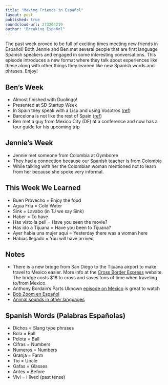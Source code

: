 ```yaml
---
title: "Making Friends in Español"
layout: post
published: true
soundcloud-url: 273264219
author: "Breaking Español"
---
```

The past week proved to be full of exciting times meeting new friends in Español! Both Jennie and Ben met several people that are first language Spanish speakers and engaged in some interesting conversations. This episode introduces a new format where they talk about experiences like these along with other things they learned like new Spanish words and phrases. Enjoy!

## Ben’s Week
* Almost finished with Duolingo!
* Presented at SD Startup Week
* In Spain they speak with a Lisp and using Vosotros ([ref](https://en.wikipedia.org/wiki/Phonological_history_of_Spanish_coronal_fricatives))
* Barcelona is not like the rest of Spain ([ref](https://en.wikipedia.org/wiki/Catalonia))
* Ben met a guy from Mexico City (DF) at a conference and now has a tour guide for his upcoming trip

## Jennie’s Week
* Jennie met someone from Colombia at Gymboree
* They had a connection because our Spanish teacher is from Colombia
* While talking with her the Colombian woman mentioned not to learn from her because she spoke very informal.

## This Week We Learned
* Buen Provecho = Enjoy the food
* Agua Fria = Cold Water
* Sink = Lavabo (in TJ we say Sink)
* Haber = To have
* Has visto la peli = Have you seen the movie?
* Has ido a Tijuana = Have you been to Tijuana?
* Ayer habia una mujer aqui = Yesterday there was a woman here
* Habias llegado = You will have arrived

## Notes
* There is a new bridge from San Diego to the Tijuana airport to make travel to Mexico easier. More info at the [Cross Border Express](https://www.crossborderxpress.com/node/1) website. The bridge costs $18 to cross and saves tons of time when traveling to/from Mexico.
* Anthony Bordain’s Parts Uknown [episode on Mexico](http://www.cnn.com/video/shows/anthony-bourdain-parts-unknown/season-3/mexico/) is great to watch
* [Bob Zoom en Español](https://www.youtube.com/playlist?list=PLfERVKDmUA50FCL8HeBQmHq07Aem_MRXn)
* [Animal sounds in other languages](https://www.esl-languages.com/en/study-abroad/coffee-time/animal-sounds/index.htm)

## Spanish Words (Palabras Españolas)
* Dichos = Slang type phrases
* Bola = Ball
* Pelota = Ball
* Cifras = Numbers
* Numeros = Numbers
* Granja = Farm
* Tio = Uncle
* Gafas = Glasses
* Antes = Before
* Vivi = I lived (past tense)
